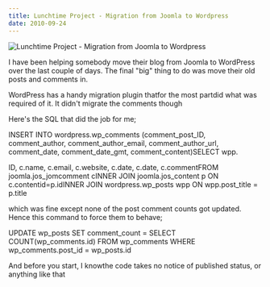 ```yaml
---
title: Lunchtime Project - Migration from Joomla to Wordpress
date: 2010-09-24
---
```


![Lunchtime Project - Migration from Joomla to Wordpress](https://source.unsplash.com/FHnnjk1Yj7Y/1600x900)

I have been helping somebody move their blog from Joomla to WordPress over the last couple of days. The final "big" thing to do was move their old posts and comments in.

WordPress has a handy migration plugin thatfor the most partdid what was required of it. It didn't migrate the comments though

Here's the SQL that did the job for me;

INSERT INTO wordpress.wp_comments (comment_post_ID, comment_author, comment_author_email, comment_author_url, comment_date, comment_date_gmt, comment_content)SELECT wpp.

ID, c.name, c.email, c.website, c.date, c.date, c.commentFROM joomla.jos_jomcomment cINNER JOIN joomla.jos_content p ON c.contentid=p.idINNER JOIN wordpress.wp_posts wpp ON wpp.post_title = p.title

which was fine except none of the post comment counts got updated. Hence this command to force them to behave;

UPDATE wp_posts SET comment_count = SELECT COUNT(wp_comments.id) FROM wp_comments WHERE wp_comments.post_id = wp_posts.id

And before you start, I knowthe code takes no notice of published status, or anything like that